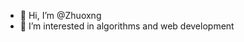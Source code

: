 - 👋 Hi, I’m @Zhuoxng
- 👀 I’m interested in algorithms and web development

<!---
Zhuoxng/Zhuoxng is a ✨ special ✨ repository because its `README.md` (this file) appears on your GitHub profile.
You can click the Preview link to take a look at your changes.
--->
